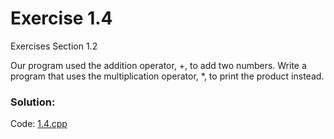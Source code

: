 # Exercise 1.4
Exercises Section 1.2

Our program used the addition operator, +, to add two numbers. Write
a program that uses the multiplication operator, *, to print the product instead. 

### Solution:
Code: [1.4.cpp](../exercises/1.4.cpp)